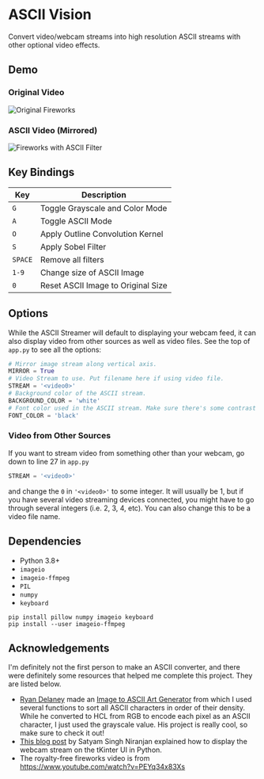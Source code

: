 # ASCII Vision

Convert video/webcam streams into high resolution ASCII streams with other optional video effects.

## Demo

### Original Video

<img src="Documentation/fireworks.gif" alt="Original Fireworks">

### ASCII Video (Mirrored)

<img src="Documentation/ASCII.gif" alt="Fireworks with ASCII Filter">

## Key Bindings

Key | Description
--- | ---
`G` | Toggle Grayscale and Color Mode
`A` | Toggle ASCII Mode
`O` | Apply Outline Convolution Kernel
`S` | Apply Sobel Filter
`SPACE` | Remove all filters
`1-9` | Change size of ASCII Image
`0` | Reset ASCII Image to Original Size

## Options

While the ASCII Streamer will default to displaying your webcam feed, it can also display video from other sources as well as video files. See the top of `app.py` to see all the options:

```python
# Mirror image stream along vertical axis.
MIRROR = True
# Video Stream to use. Put filename here if using video file.
STREAM = '<video0>'
# Background color of the ASCII stream.
BACKGROUND_COLOR = 'white'
# Font color used in the ASCII stream. Make sure there's some contrast between the two.
FONT_COLOR = 'black'
```

### Video from Other Sources

If you want to stream video from something other than your webcam, go down to line 27 in `app.py`

```python
STREAM = '<video0>'
```

and change the `0` in `'<video0>'` to some integer. It will usually be 1, but if you have several video streaming devices connected, you might have to go through several integers (i.e. 2, 3, 4, etc). You can also change this to be a video file name.

## Dependencies

* Python 3.8+
* `imageio`
* `imageio-ffmpeg`
* `PIL`
* `numpy`
* `keyboard`

```
pip install pillow numpy imageio keyboard
pip install --user imageio-ffmpeg
```

## Acknowledgements

I'm definitely not the first person to make an ASCII converter, and there were definitely some resources that helped me complete this project. They are listed below.

* [Ryan Delaney](https://github.com/Vitineth?tab=followers) made an [Image to ASCII Art Generator](https://github.com/Vitineth/ascii-art-generator) from which I used several functions to sort all ASCII characters in order of their density. While he converted to HCL from RGB to encode each pixel as an ASCII character, I just used the grayscale value. His project is really cool, so make sure to check it out!
* [This blog post](https://www.codespeedy.com/video-streaming-in-tkinter-with-python/) by Satyam Singh Niranjan explained how to display the webcam stream on the tKinter UI in Python.
* The royalty-free fireworks video is from https://www.youtube.com/watch?v=PEYq34x83Xs